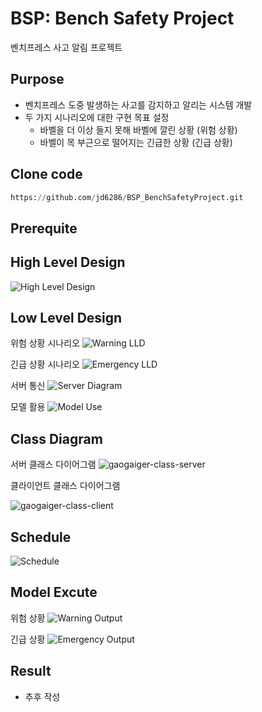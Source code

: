 # BSP: Bench Safety Project

벤치프레스 사고 알림 프로젝트

## Purpose

- 벤치프레스 도중 발생하는 사고를 감지하고 알리는 시스템 개발
- 두 가지 시나리오에 대한 구현 목표 설정
    - 바벨을 더 이상 들지 못해 바벨에 깔린 상황 (위험 상황)
    - 바벨이 목 부근으로 떨어지는 긴급한 상황 (긴급 상황)

## Clone code

```python
https://github.com/jd6286/BSP_BenchSafetyProject.git
```

## Prerequite

## High Level Design

![High Level Design](https://github.com/jd6286/BSP_BenchSafetyProject/assets/93331084/f79c1b35-90e7-4949-9c33-03330ab1d604)

## Low Level Design

위험 상황 시나리오
![Warning LLD](https://github.com/jd6286/BSP_BenchSafetyProject/assets/93331084/546dc101-7e93-4bc3-a1dd-d6694bf32a20)

긴급 상황 시나리오
![Emergency LLD](https://github.com/jd6286/BSP_BenchSafetyProject/assets/93331084/9260f2d3-2fbb-4f2e-8787-dfe59cd644c9)

서버 통신
![Server Diagram](https://github.com/jd6286/BSP_BenchSafetyProject/assets/93331084/44d5f35e-9066-4633-8e0a-72282ba28f95)

모델 활용
![Model Use](https://github.com/jd6286/BSP_BenchSafetyProject/assets/93331084/2418f149-efac-4594-bdb1-530e534d84ce)

## Class Diagram

서버 클래스 다이어그램
![gaogaiger-class-server](https://github.com/jd6286/BSP_BenchSafetyProject/assets/93331084/19f9e6f3-2faa-465f-a214-4dddeffac271)

클라이언트 클래스 다이어그램

![gaogaiger-class-client](https://github.com/jd6286/BSP_BenchSafetyProject/assets/93331084/ff78931c-239e-4efe-9967-d92ecc126221)

## Schedule
![Schedule](https://github.com/jd6286/BSP_BenchSafetyProject/assets/93331084/fa6e5cf9-5633-4e28-b9d5-9e3a1a007756)

## Model Excute

위험 상황
![Warning Output](https://github.com/jd6286/BSP_BenchSafetyProject/assets/93331084/97760a27-4b69-4107-97ad-025175ac3f9c)

긴급 상황
![Emergency Output](https://github.com/jd6286/BSP_BenchSafetyProject/assets/93331084/ab06ec18-90eb-4520-b956-135ee58b5af4)

## Result

- 추후 작성

